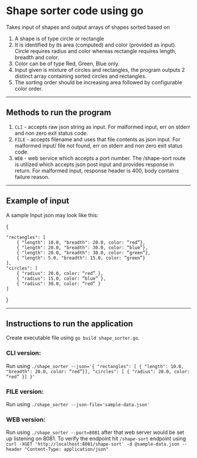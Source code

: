 # Shape sorter code using go

Takes input of shapes and output arrays of shapes sorted based on
1. A shape is of type circle or rectangle
2. It is identified by its area (computed) and color (provided as input). Circle requires radius and color whereas rectangle requires length, breadth and color.
3. Color can be of type Red, Green, Blue only.
4. Input given is mixture of circles and rectangles, the program outputs 2 distinct array containing sorted circles and rectangles.
5. The sorting order should be increasing area followed by configurable color order.
-------------
## Methods to run the program

1. `CLI` - accepts raw json string as input. For malformed input, err on stderr and non zero exit status code.
2. `FILE` - accepts filename and uses that file contents as json input. For malformed input/ file not found, err on stderr and non zero exit status code. 
3. `WEB` - web service which accepts a port number. The /shape-sort route is utilized which accepts json post input and provides response in return. For malformed input, response header is 400, body contains failure reason.
--------
## Example of input 
A sample Input json may look like this:

{
    
    "rectangles": [
        { "length": 10.0, "breadth": 20.0, color: “red”},
        { "length": 20.0, "breadth": 30.0, color: “blue”},
        { "length": 20.0, "breadth": 30.0, color: “green”},
        { "length": 5.0, "breadth": 15.0, color: “green”}  
    ],
    "circles": [
        { "radius": 20.0, color: “red” },
        { "radius": 15.0, color: “blue” },
        { "radius": 30.0, color: “red” }     
    ]
}

------------------------
## Instructions to run the application
Create executable file using `go build shape_sorter.go`.

### CLI version:
Run using `./shape_sorter --json='{ "rectangles": [ { "length": 10.0, "breadth": 20.0, color: “red”}], "circles": [ { "radius": 20.0, color: “red” }] }'`

### FILE version:
Run using `./shape_sorter --json-file='sample-data.json'`

### WEB version:
Run using `./shape_sorter --port=8081` after that web server would be set up listening on 8081.
To verify the endpoint hit `/shape-sort` endpoint using `curl -XGET 'http://localhost:8081/shape-sort' -d @sample-data.json --header "Content-Type: application/json"`